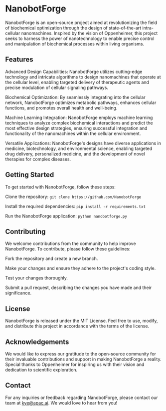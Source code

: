 # NanobotForge

NanobotForge is an open-source project aimed at revolutionizing the field of biochemical optimization through the design of state-of-the-art intra-cellular nanomachines. Inspired by the vision of Oppenheimer, this project seeks to harness the power of nanotechnology to enable precise control and manipulation of biochemical processes within living organisms.

## Features
Advanced Design Capabilities: NanobotForge utilizes cutting-edge technology and intricate algorithms to design nanomachines that operate at the cellular level, enabling targeted delivery of therapeutic agents and precise modulation of cellular signaling pathways.

Biochemical Optimization: By seamlessly integrating into the cellular network, NanobotForge optimizes metabolic pathways, enhances cellular functions, and promotes overall health and well-being.

Machine Learning Integration: NanobotForge employs machine learning techniques to analyze complex biochemical interactions and predict the most effective design strategies, ensuring successful integration and functionality of the nanomachines within the cellular environment.

Versatile Applications: NanobotForge's designs have diverse applications in medicine, biotechnology, and environmental science, enabling targeted drug delivery, personalized medicine, and the development of novel therapies for complex diseases.

## Getting Started
To get started with NanobotForge, follow these steps:

Clone the repository: `git clone https://github.com/NanobotForge`

Install the required dependencies: `pip install -r requirements.txt`

Run the NanobotForge application: `python nanobotforge.py`

## Contributing
We welcome contributions from the community to help improve NanobotForge. To contribute, please follow these guidelines:

Fork the repository and create a new branch.

Make your changes and ensure they adhere to the project's coding style.

Test your changes thoroughly.

Submit a pull request, describing the changes you have made and their significance.

## License
NanobotForge is released under the MIT License. Feel free to use, modify, and distribute this project in accordance with the terms of the license.

## Acknowledgements
We would like to express our gratitude to the open-source community for their invaluable contributions and support in making NanobotForge a reality. Special thanks to Oppenheimer for inspiring us with their vision and dedication to scientific exploration.

## Contact
For any inquiries or feedback regarding NanobotForge, please contact our team at kye@apac.ai. We would love to hear from you!
